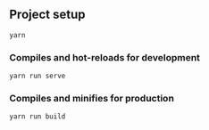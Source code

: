 ## Project setup
```
yarn
```

### Compiles and hot-reloads for development
```
yarn run serve
```

### Compiles and minifies for production
```
yarn run build
```

